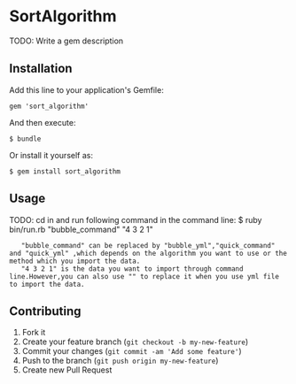 # SortAlgorithm

TODO: Write a gem description

## Installation

Add this line to your application's Gemfile:

    gem 'sort_algorithm'

And then execute:

    $ bundle

Or install it yourself as:

    $ gem install sort_algorithm

## Usage

TODO: cd in and run following command in the command line:
       $ ruby bin/run.rb "bubble_command" "4 3 2 1"
        
       "bubble_command" can be replaced by "bubble_yml","quick_command" and "quick_yml" ,which depends on the algorithm you want to use or the method which you import the data.
       "4 3 2 1" is the data you want to import through command line.However,you can also use "" to replace it when you use yml file to import the data. 
        
    

## Contributing

1. Fork it
2. Create your feature branch (`git checkout -b my-new-feature`)
3. Commit your changes (`git commit -am 'Add some feature'`)
4. Push to the branch (`git push origin my-new-feature`)
5. Create new Pull Request
